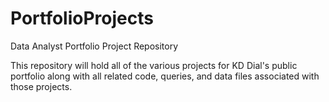 # PortfolioProjects
Data Analyst Portfolio Project Repository

This repository will hold all of the various projects for KD Dial's public portfolio along with all related code, queries, and data files associated with those projects.
